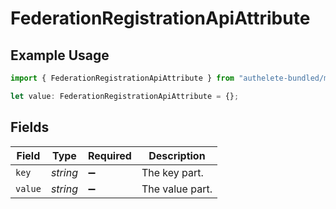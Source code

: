 # FederationRegistrationApiAttribute

## Example Usage

```typescript
import { FederationRegistrationApiAttribute } from "authelete-bundled/models/operations";

let value: FederationRegistrationApiAttribute = {};
```

## Fields

| Field              | Type               | Required           | Description        |
| ------------------ | ------------------ | ------------------ | ------------------ |
| `key`              | *string*           | :heavy_minus_sign: | The key part.      |
| `value`            | *string*           | :heavy_minus_sign: | The value part.    |